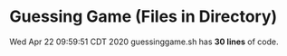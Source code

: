 # Guessing Game (Files in Directory)
Wed Apr 22 09:59:51 CDT 2020
guessinggame.sh has **30 lines** of code.
